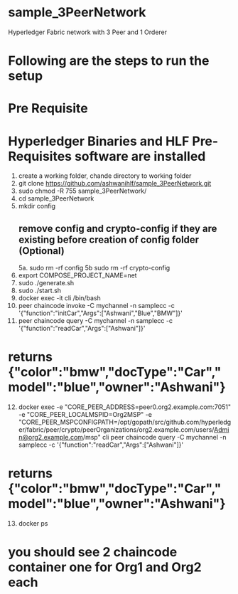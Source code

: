 # sample_3PeerNetwork
Hyperledger Fabric network with 3 Peer and 1 Orderer 

# Following are the steps to run the setup
# Pre Requisite
# Hyperledger Binaries and HLF Pre-Requisites software are installed

1. create a working folder, chande directory to working folder
2. git clone https://github.com/ashwanihlf/sample_3PeerNetwork.git
3. sudo chmod -R 755 sample_3PeerNetwork/
4. cd sample_3PeerNetwork  
5. mkdir config  
	## remove config and crypto-config if they are existing before creation of config folder (Optional)
	5a. sudo rm -rf config
	5b  sudo rm -rf crypto-config
6. export COMPOSE_PROJECT_NAME=net
7. sudo ./generate.sh
8. sudo ./start.sh
9. docker exec -it cli /bin/bash
10. peer chaincode invoke -C mychannel -n samplecc -c '{"function":"initCar","Args":["Ashwani","Blue","BMW"]}'
11. peer chaincode query -C mychannel -n samplecc -c '{"function":"readCar","Args":["Ashwani"]}'      

# returns {"color":"bmw","docType":"Car","model":"blue","owner":"Ashwani"}

12. docker exec -e "CORE_PEER_ADDRESS=peer0.org2.example.com:7051" -e "CORE_PEER_LOCALMSPID=Org2MSP" -e "CORE_PEER_MSPCONFIGPATH=/opt/gopath/src/github.com/hyperledger/fabric/peer/crypto/peerOrganizations/org2.example.com/users/Admin@org2.example.com/msp" cli peer chaincode query -C mychannel -n samplecc -c '{"function":"readCar","Args":["Ashwani"]}'      

# returns {"color":"bmw","docType":"Car","model":"blue","owner":"Ashwani"}

13. docker ps

# you should see 2 chaincode container one for Org1 and Org2 each
